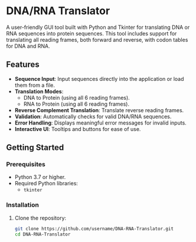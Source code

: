 # DNA/RNA Translator

A user-friendly GUI tool built with Python and Tkinter for translating DNA or RNA sequences into protein sequences. This tool includes support for translating all reading frames, both forward and reverse, with codon tables for DNA and RNA.

## Features
- **Sequence Input**: Input sequences directly into the application or load them from a file.
- **Translation Modes**:
  - DNA to Protein (using all 6 reading frames).
  - RNA to Protein (using all 6 reading frames).
- **Reverse Complement Translation**: Translate reverse reading frames.
- **Validation**: Automatically checks for valid DNA/RNA sequences.
- **Error Handling**: Displays meaningful error messages for invalid inputs.
- **Interactive UI**: Tooltips and buttons for ease of use.

## Getting Started

### Prerequisites
- Python 3.7 or higher.
- Required Python libraries:
  - `tkinter`

### Installation
1. Clone the repository:
   ```bash
   git clone https://github.com/username/DNA-RNA-Translator.git
   cd DNA-RNA-Translator
